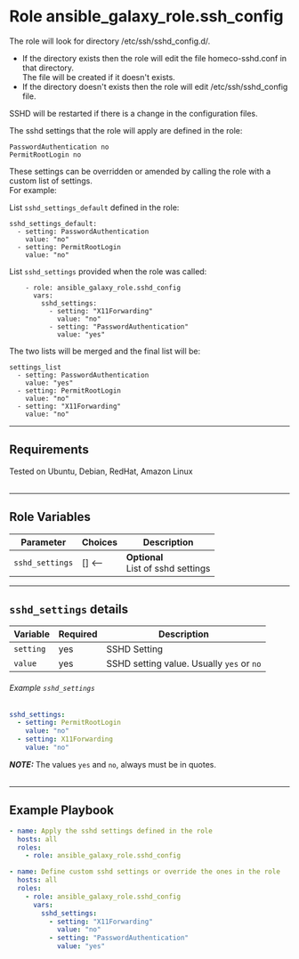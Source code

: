 Role ansible_galaxy_role.ssh_config
=========

The role will look for directory /etc/ssh/sshd_config.d/.<br>
* If the directory exists then the role will edit the file homeco-sshd.conf in that directory.<br>The file will be created if it doesn't exists.<br>
* If the directory doesn't exists then the role will edit /etc/ssh/sshd_config file.<br>

SSHD will be restarted if there is a change in the configuration files.

The sshd settings that the role will apply are defined in the role:<br>
```text
PasswordAuthentication no
PermitRootLogin no
```

These settings can be overridden or amended by calling the role with a custom list of settings.<br>
For example:<br>

List `sshd_settings_default` defined in the role:
```text
sshd_settings_default:
  - setting: PasswordAuthentication
    value: "no"
  - setting: PermitRootLogin
    value: "no"
```
List `sshd_settings` provided when the role was called:
```text
    - role: ansible_galaxy_role.sshd_config
      vars:
        sshd_settings:
          - setting: "X11Forwarding"
            value: "no"
          - setting: "PasswordAuthentication"
            value: "yes"
```
The two lists will be merged and the final list will be:
```text
settings_list
  - setting: PasswordAuthentication
    value: "yes"
  - setting: PermitRootLogin
    value: "no"
  - setting: "X11Forwarding"
    value: "no"
```
---
Requirements
------------

Tested on Ubuntu, Debian, RedHat, Amazon Linux <br><br>

---
Role Variables
--------------

| Parameter       | Choices | Description                           |
|-----------------|---|---------------------------------------|
| `sshd_settings` | [] <-- | **Optional**<br>List of sshd settings |

---
## `sshd_settings` details

| Variable     | Required | Description                               |
|--------------|----------|-------------------------------------------|
| `setting`    | yes      | SSHD Setting                              
| `value`      | yes      | SSHD setting value. Usually `yes` or `no` |

###### Example `sshd_settings`

```yaml
sshd_settings:
  - setting: PermitRootLogin
    value: "no"
  - setting: X11Forwarding
    value: "no"
```
***NOTE:*** The values `yes` and `no`, always must be in quotes.
<br><br>

---
Example Playbook
----------------

```yaml
- name: Apply the sshd settings defined in the role
  hosts: all
  roles:
    - role: ansible_galaxy_role.sshd_config
```

```yaml
- name: Define custom sshd settings or override the ones in the role
  hosts: all
  roles:
    - role: ansible_galaxy_role.sshd_config
      vars:
        sshd_settings:
          - setting: "X11Forwarding"
            value: "no"
          - setting: "PasswordAuthentication"
            value: "yes"

```